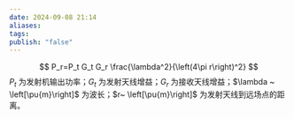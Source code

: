 ```yaml
---
date: 2024-09-08 21:14
aliases: 
tags: 
publish: "false"
---
```

$$
P_r=P_t G_t G_r \frac{\lambda^2}{\left(4\pi r\right)^2}
$$
$P_{t}$ 为发射机输出功率；$G_{t}$ 为发射天线增益；$G_{r}$ 为接收天线增益；$\lambda ~ \left[\pu{m}\right]$ 为波长；$r~ \left[\pu{m}\right]$ 为发射天线到远场点的距离。
